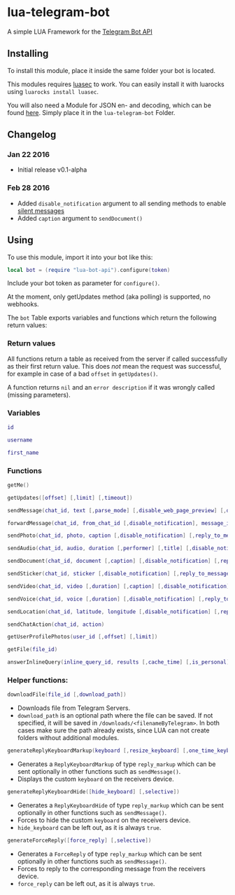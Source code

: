 # lua-telegram-bot
A simple LUA Framework for the [Telegram Bot API](https://https://core.telegram.org/bots/api)


## Installing

To install this module, place it inside the same folder your bot is located.

This modules requires [luasec](https://github.com/brunoos/luasec) to work.
You can easily install it with luarocks using `luarocks install luasec`.


You will also need a Module for JSON en- and decoding, which can be found [here](http://regex.info/code/JSON.lua).
Simply place it in the `lua-telegram-bot` Folder.

## Changelog

### Jan 22 2016

* Initial release v0.1-alpha

### Feb 28 2016

* Added `disable_notification` argument to all sending methods to enable [silent messages](https://telegram.org/blog/channels-2-0#silent-messages)
* Added `caption` argument to `sendDocument()`

## Using

To use this module, import it into your bot like this:
```lua
local bot = (require "lua-bot-api").configure(token)
```
Include your bot token as parameter for `configure()`.

At the moment, only getUpdates method (aka polling) is supported, no webhooks.

The `bot` Table exports variables and functions which return the following return values:

### Return values

All functions return a table as received from the server if called successfully as their first return value.
This does *not* mean the request was successful, for example in case of a bad `offset` in `getUpdates()`.

A function returns `nil` and an `error description` if it was wrongly called (missing parameters).

### Variables

```lua
id
```
```lua
username
```
```lua
first_name
```

### Functions

```lua
getMe()
```
```lua
getUpdates([offset] [,limit] [,timeout])
```
```lua
sendMessage(chat_id, text [,parse_mode] [,disable_web_page_preview] [,disable_notification] [,reply_to_message_id] [,reply_markup])
```
```lua
forwardMessage(chat_id, from_chat_id [,disable_notification], message_id)
```
```lua
sendPhoto(chat_id, photo, caption [,disable_notification] [,reply_to_message_id] [,reply_markup])
```
```lua
sendAudio(chat_id, audio, duration [,performer] [,title] [,disable_notification] [,reply_to_message_id] [,reply_markup])
```
```lua
sendDocument(chat_id, document [,caption] [,disable_notification] [,reply_to_message_id] [,reply_markup])
```
```lua
sendSticker(chat_id, sticker [,disable_notification] [,reply_to_message_id] [,reply_markup])
```
```lua
sendVideo(chat_id, video [,duration] [,caption] [,disable_notification] [,reply_to_message_id] [,reply_markup])
```
```lua
sendVoice(chat_id, voice [,duration] [,disable_notification] [,reply_to_message_id] [,reply_markup])
```
```lua
sendLocation(chat_id, latitude, longitude [,disable_notification] [,reply_to_message_id] [,reply_markup])
```
```lua
sendChatAction(chat_id, action)
```
```lua
getUserProfilePhotos(user_id [,offset] [,limit])
```
```lua
getFile(file_id)
```

```lua
answerInlineQuery(inline_query_id, results [,cache_time] [,is_personal] [,next_offset])
```
### Helper functions:

```lua
downloadFile(file_id [,download_path])
```
- Downloads file from Telegram Servers.
- `download_path` is an optional path where the file can be saved. If not specified, it will be saved in `/downloads/<filenameByTelegram>`. In both cases make sure the path already exists, since LUA can not create folders without additional modules.

```lua
generateReplyKeyboardMarkup(keyboard [,resize_keyboard] [,one_time_keyboard] [,selective])
```
- Generates a `ReplyKeyboardMarkup` of type `reply_markup` which can be sent optionally in other functions such as `sendMessage()`.
- Displays the custom `keyboard` on the receivers device.

```lua
generateReplyKeyboardHide([hide_keyboard] [,selective])
```
- Generates a `ReplyKeyboardHide` of type `reply_markup` which can be sent optionally in other functions such as `sendMessage()`.
- Forces to hide the custom `keyboard` on the receivers device.
- `hide_keyboard` can be left out, as it is always `true`.

```lua
generateForceReply([force_reply] [,selective])
```
- Generates a `ForceReply` of type `reply_markup` which can be sent optionally in other functions such as `sendMessage()`.
- Forces to reply to the corresponding message from the receivers device.
- `force_reply` can be left out, as it is always `true`.
